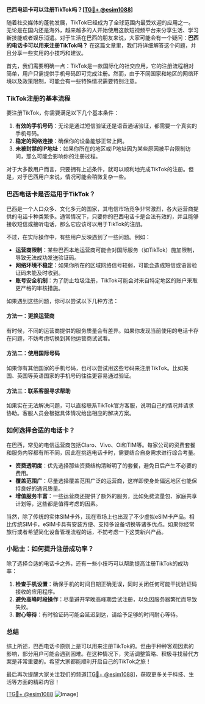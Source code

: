 **巴西电话卡可以注册TikTok吗？[[TG💪+ @esim1088](https://t.me/s/esim1088)]**

随着社交媒体的蓬勃发展，TikTok已经成为了全球范围内最受欢迎的应用之一。无论是在国内还是海外，越来越多的人开始使用这款短视频平台来分享生活、学习新技能或者娱乐消遣。对于生活在巴西的朋友来说，大家可能会有一个疑问：**巴西的电话卡可以用来注册TikTok吗？** 在这篇文章里，我们将详细解答这个问题，并且分享一些实用的小技巧和建议。

首先，我们需要明确一点：TikTok是一款国际化的社交应用，它的注册流程相对简单，用户只需提供手机号码即可完成注册。然而，由于不同国家和地区的网络环境以及政策限制，可能会有一些特殊情况需要特别注意。

### TikTok注册的基本流程

要注册TikTok，你需要满足以下几个基本条件：

1. **有效的手机号码**：无论是通过短信验证还是语音通话验证，都需要一个真实的手机号码。
2. **稳定的网络连接**：确保你的设备能够正常上网。
3. **未被封禁的IP地址**：如果你所在的地区或IP地址因为某些原因被平台限制访问，那么可能会影响你的注册过程。

对于大多数用户而言，只要拥有上述条件，就可以顺利地完成TikTok的注册。但是，对于巴西用户来说，情况可能会稍微复杂一些。

### 巴西电话卡是否适用于TikTok？

巴西是一个人口众多、文化多元的国家，其电信市场竞争非常激烈，各大运营商提供的电话卡种类繁多。通常情况下，只要你的巴西电话卡是合法有效的，并且能够接收短信或接听电话，那么它应该可以用于TikTok的注册。

不过，在实际操作中，有些用户反映遇到了一些问题。例如：

- **运营商限制**：某些巴西本地运营商可能会对国际服务（如TikTok）施加限制，导致无法成功发送验证码。
- **网络环境不稳定**：如果你所在的区域网络信号较弱，可能会造成短信或语音验证码未能及时收到。
- **账号安全机制**：为了防止垃圾注册，TikTok可能会对来自特定地区的账户采取更严格的审核措施。

如果遇到这些问题，你可以尝试以下几种方法：

#### 方法一：更换运营商
有时候，不同的运营商提供的服务质量会有差异。如果你发现当前使用的电话卡存在问题，不妨考虑切换到其他运营商试试看。

#### 方法二：使用国际号码
如果你有其他国家的手机号码，也可以尝试用这些号码来注册TikTok。比如美国、英国等英语国家的手机号码往往更容易通过验证。

#### 方法三：联系客服寻求帮助
如果实在无法解决问题，可以直接联系TikTok官方客服，说明自己的情况并请求协助。客服人员会根据具体情况给出相应的解决方案。

### 如何选择合适的电话卡？

在巴西，常见的电信运营商包括Claro、Vivo、Oi和TIM等。每家公司的资费套餐和服务内容都有所不同，因此在挑选电话卡时，需要结合自身需求进行综合考量。

- **资费透明度**：优先选择那些资费结构清晰明了的套餐，避免日后产生不必要的费用。
- **覆盖范围广**：尽量选择覆盖范围广泛的运营商，这样即使身处偏远地区也能保持良好的通讯质量。
- **增值服务丰富**：一些运营商还提供了额外的服务，比如免费流量包、家庭共享计划等，这些都是值得考虑的因素。

当然，除了传统的实体SIM卡外，现在市场上也出现了不少虚拟eSIM卡产品。相比传统SIM卡，eSIM卡具有安装方便、支持多设备切换等诸多优点。如果你经常旅行或者希望简化设备管理流程的话，不妨考虑一下这类新兴产品。

### 小贴士：如何提升注册成功率？

除了选择合适的电话卡之外，还有一些小技巧可以帮助提高注册TikTok的成功率：

1. **检查手机设置**：确保手机的时间日期正确无误，同时关闭任何可能干扰验证码接收的应用程序。
2. **避免高峰时段操作**：尽量避开早晚高峰期尝试注册，以免因服务器繁忙而导致失败。
3. **耐心等待**：有时验证码可能会延迟到达，请给予足够的时间耐心等待。

### 总结

综上所述，巴西电话卡原则上是可以用来注册TikTok的。但由于种种客观因素的影响，部分用户可能会遇到困难。在这种情况下，灵活调整策略、积极寻找替代方案是非常重要的。希望大家都能顺利开启自己的TikTok之旅！

最后再次提醒大家关注我们的频道[[TG💪+ @esim1088](https://t.me/s/esim1088)]，获取更多关于科技、生活等方面的精彩内容！ 

[[TG💪+ @esim1088](https://t.me/s/esim1088) ![Image](https://i.postimg.cc/4NQfJmqS/Snipaste-2025-05-13-00-14-12.png)]